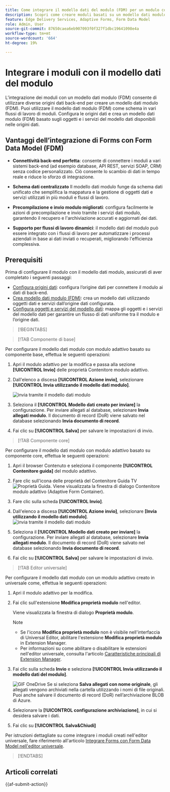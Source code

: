 ```yaml
---
title: Come integrare il modello dati del modulo (FDM) per un modulo con il modulo adattivo?
description: Scopri come creare moduli basati su un modello dati modulo (FDM). Genera e modifica dati di esempio per gli oggetti del modello dati nel modello dati modulo (FDM).
feature: Edge Delivery Services, Adaptive Forms, Form Data Model
role: Admin, User
source-git-commit: 87650caea6eb907093f0f327f1dbc19641098e4a
workflow-type: tm+mt
source-wordcount: '664'
ht-degree: 19%

---
```


# Integrare i moduli con il modello dati del modulo

L’integrazione dei moduli con un modello dati modulo (FDM) consente di utilizzare diverse origini dati back-end per creare un modello dati modulo (FDM). Puoi utilizzare il modello dati modulo (FDM) come schema in vari flussi di lavoro di moduli. Configura le origini dati e crea un modello dati modulo (FDM) basato sugli oggetti e i servizi del modello dati disponibili nelle origini dati.

## Vantaggi dell’integrazione di Forms con Form Data Model (FDM)

* **Connettività back-end perfetta**: consente di connettere i moduli a vari sistemi back-end (ad esempio database, API REST, servizi SOAP, CRM) senza codice personalizzato. Ciò consente lo scambio di dati in tempo reale e riduce lo sforzo di integrazione.
* **Schema dati centralizzato** Il modello dati modulo funge da schema dati unificato che semplifica la mappatura e la gestione di oggetti dati e servizi utilizzati in più moduli e flussi di lavoro.

* **Precompilazione e invio modulo migliorati**: configura facilmente le azioni di precompilazione e invio tramite i servizi dati modulo, garantendo il recupero e l&#39;archiviazione accurati e aggiornati dei dati.

* **Supporto per flussi di lavoro dinamici**: il modello dati del modulo può essere integrato con i flussi di lavoro per automatizzare i processi aziendali in base ai dati inviati o recuperati, migliorando l&#39;efficienza complessiva.

## Prerequisiti

Prima di configurare il modulo con il modello dati modulo, assicurati di aver completato i seguenti passaggi:

* [Configura origini dati](/help/forms/configure-data-sources.md): configura l’origine dati per connettere il modulo ai dati di back-end.
* [Crea modello dati modulo (FDM)](/help/forms/create-form-data-models.md): crea un modello dati utilizzando oggetti dati e servizi dall’origine dati configurata.
* [Configura oggetti e servizi del modello dati](/help/forms/work-with-form-data-model.md): mappa gli oggetti e i servizi del modello dati per garantire un flusso di dati uniforme tra il modulo e l’origine dati.

>[!BEGINTABS]

>[!TAB Componente di base]

Per configurare il modello dati modulo con modulo adattivo basato su componente base, effettua le seguenti operazioni:

1. Apri il modulo adattivo per la modifica e passa alla sezione **[!UICONTROL Invio]** delle proprietà Contenitore modulo adattivo.
1. Dall&#39;elenco a discesa **[!UICONTROL Azione invio]**, selezionare **[!UICONTROL Invia utilizzando il modello dati modulo]**.

   ![invia tramite il modello dati modulo](/help/forms/assets/submit-uisng-fdm-fc.png)

1. Seleziona il **[!UICONTROL Modello dati creato per inviare]** la configurazione.
Per inviare allegati al database, selezionare **Invia allegati modulo**. Il documento di record (DoR) viene salvato nel database selezionando **Invia documento di record**.
1. Fai clic su **[!UICONTROL Salva]** per salvare le impostazioni di invio.

>[!TAB Componente core]

Per configurare il modello dati modulo con modulo adattivo basato su componente core, effettua le seguenti operazioni:

1. Apri il browser Contenuto e seleziona il componente **[!UICONTROL Contenitore guida]** del modulo adattivo.
1. Fare clic sull&#39;icona delle proprietà del Contenitore Guida TV ![Proprietà Guida](/help/forms/assets/configure-icon.svg). Viene visualizzata la finestra di dialogo Contenitore modulo adattivo (Adaptive Form Container).
1. Fare clic sulla scheda **[!UICONTROL Invio]**.
1. Dall&#39;elenco a discesa **[!UICONTROL Azione invio]**, selezionare **[Invia utilizzando il modello dati modulo]**.
   ![invia tramite il modello dati modulo](/help/forms/assets/submit-uisng-fdm-cc.png)

1. Seleziona il **[!UICONTROL Modello dati creato per inviare]** la configurazione.
Per inviare allegati al database, selezionare **Invia allegati modulo**. Il documento di record (DoR) viene salvato nel database selezionando **Invia documento di record**.
1. Fai clic su **[!UICONTROL Salva]** per salvare le impostazioni di invio.

>[!TAB Editor universale]

Per configurare il modello dati modulo con un modulo adattivo creato in universale come, effettua le seguenti operazioni:

1. Apri il modulo adattivo per la modifica.
1. Fai clic sull&#39;estensione **Modifica proprietà modulo** nell&#39;editor.

   Viene visualizzata la finestra di dialogo **Proprietà modulo**.

   >[!NOTE]
   >
   > * Se l&#39;icona **Modifica proprietà modulo** non è visibile nell&#39;interfaccia di Universal Editor, abilitare l&#39;estensione **Modifica proprietà modulo** in Extension Manager.
   > * Per informazioni su come abilitare o disabilitare le estensioni nell&#39;editor universale, consulta l&#39;articolo [Caratteristiche principali di Extension Manager](https://developer.adobe.com/uix/docs/extension-manager/feature-highlights/#enablingdisabling-extensions).

1. Fai clic sulla scheda **Invio** e seleziona **[!UICONTROL Invia utilizzando il modello dati del modulo]**.

   ![GIF OneDrive](/help/forms/assets/submit-uisng-fdm-ue.png)
Se si seleziona **Salva allegati con nome originale**, gli allegati vengono archiviati nella cartella utilizzando i nomi di file originali. Puoi anche salvare il documento di record (DoR) nell’archiviazione BLOB di Azure.

1. Selezionare la **[!UICONTROL configurazione archiviazione]**, in cui si desidera salvare i dati.
1. Fai clic su **[!UICONTROL Salva&amp;Chiudi]**

Per istruzioni dettagliate su come integrare i moduli creati nell&#39;editor universale, fare riferimento all&#39;articolo [Integrare Forms con Form Data Model nell&#39;editor universale](/help/edge/docs/forms/universal-editor/integrate-forms-with-data-source.md).

>[!ENDTABS]

## Articoli correlati

{{af-submit-action}}
